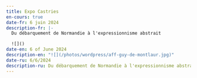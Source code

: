 ```yaml
---
title: Expo Castries
en-cours: true
date-fr: 6 juin 2024
description-fr: |-
  Du débarquement de Normandie à l'expressionnisme abstrait

  ![]()
date-en: 6 of June 2024
description-en: "![](/photos/wordpress/aff-guy-de-montlaur.jpg)"
date-ru: 6/6/2024
description-ru: Du débarquement de Normandie à l'expressionnisme abstrait
---
```

